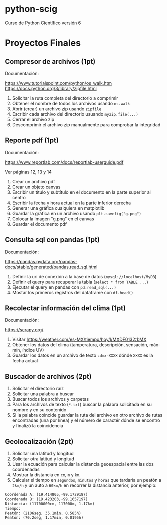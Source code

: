 # python-scig
Curso de Python Científico versión 6

# Proyectos Finales

## Compresor de archivos (1pt)

Documentación:

https://www.tutorialspoint.com/python/os_walk.htm
https://docs.python.org/3/library/zipfile.html

1. Solicitar la ruta completa del directorio a comprimir
2. Obtener el nombre de todos los archivos usando `os.walk`
3. Abrir (crear) un archivo zip usando `zipfile`
4. Escribir cada archivo del directorio usuando `myzip.file(...)`
5. Cerrar el archivo zip
6. Descomprimir el archivo zip manualmente para comprobar la integridad

## Reporte pdf (1pt)

Documentación:

https://www.reportlab.com/docs/reportlab-userguide.pdf

Ver páginas 12, 13 y 14

1. Crear un archivo pdf
2. Crear un objeto canvas
3. Escribir un título y subtítulo en el documento en la parte superior al centro
4. Escribir la fecha y hora actual en la parte inferior derecha
5. Generar una gráfica cualquiera en matplotlib
6. Guardar la gráfica en un archivo usando `plt.savefig("g.png")`
7. Colocar la imagen "g.png" en el canvas
8. Guardar el documento pdf

## Consulta sql con pandas (1pt)

Documentación:

https://pandas.pydata.org/pandas-docs/stable/generated/pandas.read_sql.html

1. Definir la uri de conexión a la base de datos (`mysql://localhost/MyDB`)
2. Definir el query para recuperar la tabla (`select * from TABLE ...`)
3. Ejecutar el query en pandas con `pd.read_sql(...)`
4. Mostar los primeros registros del dataframe con `df.head()`


## Recolectar información del clima (1pt)

Documentación:

https://scrapy.org/

1. Visitar https://weather.com/es-MX/tiempo/hoy/l/MXDF0132:1:MX
2. Obtener los datos del clima (tamperatura, descripción, sensación, máx-mín, índice UV)
3. Guardar los datos en un archivo de texto `cdmx-XXXX` dónde `XXXX` es la fecha actual

## Buscador de archivos (2pt)

1. Solicitar el directorio raíz
2. Solicitar una palabra a buscar
3. Buscar todos los archivos y carpetas
4. Para los archivos de texto (`*.txt`) buscar la palabra solicitada en su nombre y en su contenido
5. Si la palabra coincide guardar la ruta del archivo en otro archivo de rutas encontradas (una por línea) y el número de caractér dónde se encontró y finalizó la coincidencia

## Geolocalización (2pt)

1. Solicitar una latitud y longitud
2. Solicitar otra latitud y longitud
3. Usar la ecuación para calcular la distancia geoespacial entre las dos coordenadas
4. Mostrar la distancia en `cm`, `m` y `km`.
5. Calcular el tiempo en `segundos`, `minutos` y `horas` que tardaría un peatón a `2km/h` y un auto a `60km/h` en recorrer la distancia anterior, por ejemplo:

~~~txt
Coordenada A: (19.414805,-99.1729187)
Coordenada B: (19.423203,-99.1657197)
Distancia: (11700000cm, 117000m, 1.17km)
Tiempo:
Peatón: (2106seg, 35.1min, 0.585h)
Peatón: (70.2seg, 1.17min, 0.0195h)
~~~
